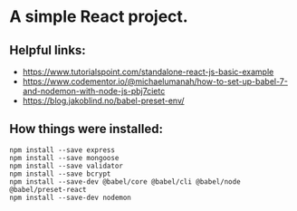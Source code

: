 # A simple React project.

## Helpful links:
- https://www.tutorialspoint.com/standalone-react-js-basic-example
- https://www.codementor.io/@michaelumanah/how-to-set-up-babel-7-and-nodemon-with-node-js-pbj7cietc
- https://blog.jakoblind.no/babel-preset-env/

## How things were installed:
	npm install --save express
	npm install --save mongoose
	npm install --save validator
	npm install --save bcrypt
	npm install --save-dev @babel/core @babel/cli @babel/node @babel/preset-react
	npm install --save-dev nodemon